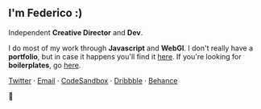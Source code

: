 

## I'm Federico :)

Independent **Creative Director** and **Dev**.

I do most of my work through **Javascript** and **WebGl**. I don't really have a **portfolio**, but in case it happens you'll find it [here](https://federic.ooo/). If you're looking for **boilerplates**, go [here](https://github.com/vallafederico/starters). 

[Twitter](https://twitter.com/fdrc_o) ·
[Email](mailto:hello@federic.ooo) ·
[CodeSandbox](https://codesandbox.io/u/vallafederico) ·
[Dribbble](https://dribbble.com/federicooo) ·
[Behance](https://www.behance.net/FedericoValla)

👀 

